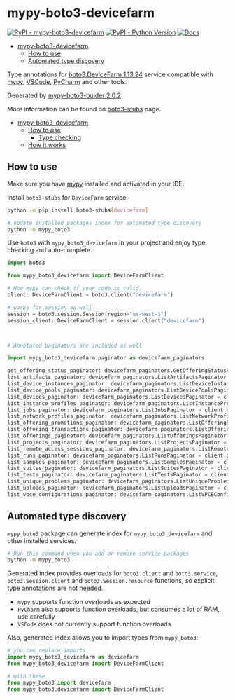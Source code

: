 # mypy-boto3-devicefarm

[![PyPI - mypy-boto3-devicefarm](https://img.shields.io/pypi/v/mypy-boto3-devicefarm.svg?color=blue)](https://pypi.org/project/mypy-boto3-devicefarm)
[![PyPI - Python Version](https://img.shields.io/pypi/pyversions/mypy-boto3-devicefarm.svg?color=blue)](https://pypi.org/project/mypy-boto3-devicefarm)
[![Docs](https://img.shields.io/readthedocs/mypy-boto3-builder.svg?color=blue)](https://mypy-boto3-builder.readthedocs.io/)

- [mypy-boto3-devicefarm](#mypy-boto3-devicefarm)
  - [How to use](#how-to-use)
  - [Automated type discovery](#automated-type-discovery)


Type annotations for
[boto3.DeviceFarm 1.13.24](https://boto3.amazonaws.com/v1/documentation/api/1.13.24/reference/services/devicefarm.html#DeviceFarm) service
compatible with [mypy](https://github.com/python/mypy), [VSCode](https://code.visualstudio.com/),
[PyCharm](https://www.jetbrains.com/pycharm/) and other tools.

Generated by [mypy-boto3-buider 2.0.2](https://github.com/vemel/mypy_boto3_builder).

More information can be found on [boto3-stubs](https://pypi.org/project/boto3-stubs/) page.

- [mypy-boto3-devicefarm](#mypy-boto3-devicefarm)
  - [How to use](#how-to-use)
    - [Type checking](#type-checking)
  - [How it works](#how-it-works)

## How to use

Make sure you have [mypy](https://github.com/python/mypy) installed and activated in your IDE.

Install `boto3-stubs` for `DeviceFarm` service.

```bash
python -m pip install boto3-stubs[devicefarm]

# update installed packages index for automated type discovery
python -m mypy_boto3
```

Use `boto3` with `mypy_boto3_devicefarm` in your project and enjoy type checking and auto-complete.

```python
import boto3

from mypy_boto3_devicefarm import DeviceFarmClient

# Now mypy can check if your code is valid.
client: DeviceFarmClient = boto3.client("devicefarm")

# works for session as well
session = boto3.session.Session(region="us-west-1")
session_client: DeviceFarmClient = session.client("devicefarm")



# Annotated paginators are included as well

import mypy_boto3_devicefarm.paginator as devicefarm_paginators

get_offering_status_paginator: devicefarm_paginators.GetOfferingStatusPaginator = client.get_paginator("get_offering_status")
list_artifacts_paginator: devicefarm_paginators.ListArtifactsPaginator = client.get_paginator("list_artifacts")
list_device_instances_paginator: devicefarm_paginators.ListDeviceInstancesPaginator = client.get_paginator("list_device_instances")
list_device_pools_paginator: devicefarm_paginators.ListDevicePoolsPaginator = client.get_paginator("list_device_pools")
list_devices_paginator: devicefarm_paginators.ListDevicesPaginator = client.get_paginator("list_devices")
list_instance_profiles_paginator: devicefarm_paginators.ListInstanceProfilesPaginator = client.get_paginator("list_instance_profiles")
list_jobs_paginator: devicefarm_paginators.ListJobsPaginator = client.get_paginator("list_jobs")
list_network_profiles_paginator: devicefarm_paginators.ListNetworkProfilesPaginator = client.get_paginator("list_network_profiles")
list_offering_promotions_paginator: devicefarm_paginators.ListOfferingPromotionsPaginator = client.get_paginator("list_offering_promotions")
list_offering_transactions_paginator: devicefarm_paginators.ListOfferingTransactionsPaginator = client.get_paginator("list_offering_transactions")
list_offerings_paginator: devicefarm_paginators.ListOfferingsPaginator = client.get_paginator("list_offerings")
list_projects_paginator: devicefarm_paginators.ListProjectsPaginator = client.get_paginator("list_projects")
list_remote_access_sessions_paginator: devicefarm_paginators.ListRemoteAccessSessionsPaginator = client.get_paginator("list_remote_access_sessions")
list_runs_paginator: devicefarm_paginators.ListRunsPaginator = client.get_paginator("list_runs")
list_samples_paginator: devicefarm_paginators.ListSamplesPaginator = client.get_paginator("list_samples")
list_suites_paginator: devicefarm_paginators.ListSuitesPaginator = client.get_paginator("list_suites")
list_tests_paginator: devicefarm_paginators.ListTestsPaginator = client.get_paginator("list_tests")
list_unique_problems_paginator: devicefarm_paginators.ListUniqueProblemsPaginator = client.get_paginator("list_unique_problems")
list_uploads_paginator: devicefarm_paginators.ListUploadsPaginator = client.get_paginator("list_uploads")
list_vpce_configurations_paginator: devicefarm_paginators.ListVPCEConfigurationsPaginator = client.get_paginator("list_vpce_configurations")
```

## Automated type discovery

`mypy_boto3` package can generate index for `mypy_boto3_devicefarm` and other installed services.

```bash
# Run this command when you add or remove service packages
python -m mypy_boto3
```

Generated index provides overloads for `boto3.client` and `boto3.service`,
`boto3.Session.client` and `boto3.Session.resource` functions,
so explicit type annotations are not needed.

- `mypy` supports function overloads as expected
- `PyCharm` also supports function overloads, but consumes a lot of RAM, use carefully
- `VSCode` does not currently support function overloads

Also, generated index allows you to import types from `mypy_boto3`:

```python
# you can replace imports
import mypy_boto3_devicefarm as devicefarm
from mypy_boto3_devicefarm import DeviceFarmClient

# with these
from mypy_boto3 import devicefarm
from mypy_boto3.devicefarm import DeviceFarmClient
```
